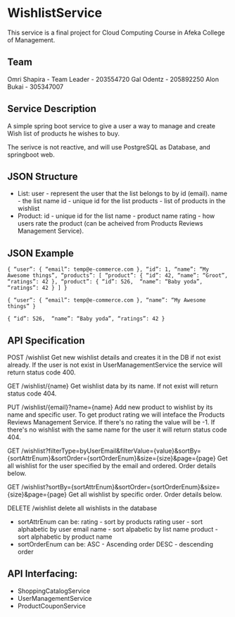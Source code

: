 # WishlistService

This service is a final project for Cloud Computing Course in Afeka College of Management.

## Team

Omri Shapira - Team Leader - 203554720
Gal Odentz - 205892250
Alon Bukai - 305347007

## Service Description

A simple spring boot service to give a user a way to manage and create Wish list of products he wishes to buy.

The serivce is not reactive, and will use PostgreSQL as Database, and springboot web.

## JSON Structure

* List:
  user - represent the user that the list belongs to by id (email).
  name - the list name
  id - unique id for the list
  products - list of products in the wishlist
* Product:
  id - unique id for the list
  name - product name
  rating - how users rate the product (can be acheived from Products Reviews Management Service).

## JSON Example

`
{
	“user”: {
		“email”: temp@e-commerce.com
	},
	“id”: 1,
	“name”: “My Awesome things”,
	“products”: [
		“product”: {
			“id”: 42,
			“name”: “Groot”,
			“ratings”: 42
		},
		“product”: {
			“id”: 526, 
			“name”: “Baby yoda”,
			“ratings”: 42
		}
	]
}
`

`
{
	“user”: {
		“email”: temp@e-commerce.com
	},
	“name”: “My Awesome things”
}
`

`
{
	“id”: 526, 
	“name”: “Baby yoda”,
  “ratings”: 42
}
`

## API Specification

POST /wishlist
Get new wishlist details and creates it in the DB if not exist already.
If the user is not exist in UserManagementService the service will return status code 400.

GET /wishlist/{name}
Get wishlist data by its name.
If not exist will return status code 404.

PUT /wishlist/{email}?name={name}
Add new product to wishlist by its name and specific user.
To get product rating we will inteface the Products Reviews Management Service.
If there's no rating the value will be -1.
If there's no wishlist with the same name for the user it will return status code 404.

GET /wishlist?filterType=byUserEmail&filterValue={value}&sortBy={sortAttrEnum}&sortOrder={sortOrderEnum}&size={size}&page={page}
Get all wishlist for the user specified by the email and ordered.
Order details below.

GET /wishlist?sortBy={sortAttrEnum}&sortOrder={sortOrderEnum}&size={size}&page={page}
Get all wishlist by specific order.
Order details below.

DELETE /wishlist
delete all wishlists in the database

* sortAttrEnum can be:
  rating - sort by products rating
  user - sort alphabetic by user email
  name - sort alpabetic by list name
  product - sort alphabetic by product name
* sortOrderEnum can be:
  ASC - Ascending order
  DESC - descending order
 
## API Interfacing:

* ShoppingCatalogService
* UserManagementService 
* ProductCouponService
